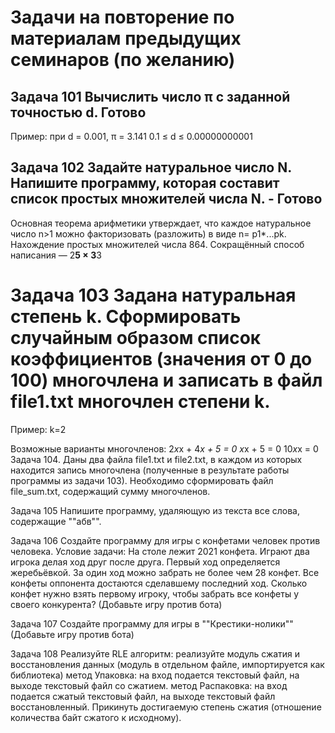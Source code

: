 # Задачи на повторение по материалам предыдущих семинаров (по желанию)

## Задача 101 Вычислить число π c заданной точностью d. Готово
Пример: 
при d = 0.001, π = 3.141    0.1 ≤ d ≤ 0.00000000001

## Задача 102 Задайте натуральное число N. Напишите программу, которая составит список простых множителей числа N. - Готово
Основная теорема арифметики утверждает, что каждое натуральное число n>1 можно факторизовать (разложить) в виде n= p1*...pk.
Нахождение простых множителей числа 864. Сокращённый способ написания — 2**5 × 3**3

# Задача 103 Задана натуральная степень k. Сформировать случайным образом список коэффициентов (значения от 0 до 100) многочлена и записать в файл file1.txt многочлен степени k.

Пример:  k=2 

Возможные варианты многочленов:
2*x*x + 4*x + 5 = 0 
x*x + 5 = 0 
10*x*x = 0
Задача 104. Даны два файла file1.txt и file2.txt, в каждом из которых находится запись многочлена (полученные в результате работы программы из задачи 103). Необходимо сформировать файл file_sum.txt, содержащий сумму многочленов.

Задача 105 Напишите программу, удаляющую из текста все слова, содержащие ""абв"".

Задача 106 Создайте программу для игры с конфетами человек против человека.
Условие задачи: На столе лежит 2021 конфета. Играют два игрока делая ход друг после друга. Первый ход определяется жеребьёвкой. За один ход можно забрать не более чем 28 конфет. Все конфеты оппонента достаются сделавшему последний ход. Сколько конфет нужно взять первому игроку, чтобы забрать все конфеты у своего конкурента? (Добавьте игру против бота)

Задача 107 Создайте программу для игры в ""Крестики-нолики"" (Добавьте игру против бота)

Задача 108 Реализуйте RLE алгоритм: реализуйте модуль сжатия и восстановления данных (модуль в отдельном файле, импортируется как библиотека)
метод Упаковка: на вход подается текстовый файл, на выходе текстовый файл со сжатием.
метод Распаковка: на вход подается сжатый текстовый файл, на выходе текстовый файл восстановленный.
Прикинуть достигаемую степень сжатия (отношение количества байт сжатого к исходному).